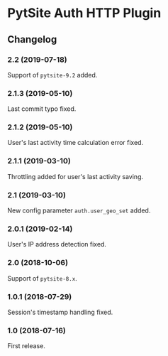 # PytSite Auth HTTP Plugin


## Changelog


### 2.2 (2019-07-18)

Support of `pytsite-9.2` added.


### 2.1.3 (2019-05-10)

Last commit typo fixed.


### 2.1.2 (2019-05-10)

User's last activity time calculation error fixed.


### 2.1.1 (2019-03-10)

Throttling added for user's last activity saving. 


### 2.1 (2019-03-10)

New config parameter `auth.user_geo_set` added.


### 2.0.1 (2019-02-14)

User's IP address detection fixed.


### 2.0 (2018-10-06)

Support of `pytsite-8.x`.


### 1.0.1 (2018-07-29)

Session's timestamp handling fixed.


### 1.0 (2018-07-16)

First release.
